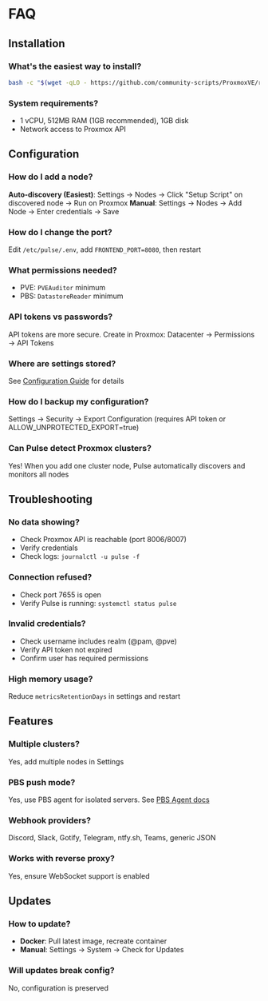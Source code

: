 # FAQ

## Installation

### What's the easiest way to install?
```bash
bash -c "$(wget -qLO - https://github.com/community-scripts/ProxmoxVE/raw/main/ct/pulse.sh)"
```

### System requirements?
- 1 vCPU, 512MB RAM (1GB recommended), 1GB disk
- Network access to Proxmox API

## Configuration

### How do I add a node?
**Auto-discovery (Easiest)**: Settings → Nodes → Click "Setup Script" on discovered node → Run on Proxmox
**Manual**: Settings → Nodes → Add Node → Enter credentials → Save

### How do I change the port?
Edit `/etc/pulse/.env`, add `FRONTEND_PORT=8080`, then restart

### What permissions needed?
- PVE: `PVEAuditor` minimum
- PBS: `DatastoreReader` minimum

### API tokens vs passwords?
API tokens are more secure. Create in Proxmox: Datacenter → Permissions → API Tokens

### Where are settings stored?
See [Configuration Guide](CONFIGURATION.md) for details

### How do I backup my configuration?
Settings → Security → Export Configuration (requires API token or ALLOW_UNPROTECTED_EXPORT=true)

### Can Pulse detect Proxmox clusters?
Yes! When you add one cluster node, Pulse automatically discovers and monitors all nodes

## Troubleshooting

### No data showing?
- Check Proxmox API is reachable (port 8006/8007)
- Verify credentials
- Check logs: `journalctl -u pulse -f`

### Connection refused?
- Check port 7655 is open
- Verify Pulse is running: `systemctl status pulse`

### Invalid credentials?
- Check username includes realm (@pam, @pve)
- Verify API token not expired
- Confirm user has required permissions

### High memory usage?
Reduce `metricsRetentionDays` in settings and restart

## Features

### Multiple clusters?
Yes, add multiple nodes in Settings

### PBS push mode?
Yes, use PBS agent for isolated servers. See [PBS Agent docs](PBS-AGENT.md)

### Webhook providers?
Discord, Slack, Gotify, Telegram, ntfy.sh, Teams, generic JSON

### Works with reverse proxy?
Yes, ensure WebSocket support is enabled

## Updates

### How to update?
- **Docker**: Pull latest image, recreate container
- **Manual**: Settings → System → Check for Updates

### Will updates break config?
No, configuration is preserved